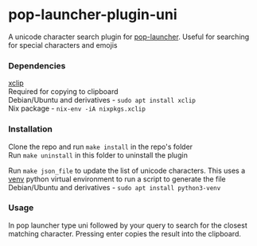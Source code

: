 # pop-launcher-plugin-uni
A unicode character search plugin for [pop-launcher](https://github.com/pop-os/launcher). Useful for searching for special characters and emojis

### Dependencies
[xclip](https://github.com/astrand/xclip)\
Required for copying to clipboard\
Debian/Ubuntu and derivatives - `sudo apt install xclip`\
Nix package - `nix-env -iA nixpkgs.xclip`

### Installation
Clone the repo and run `make install` in the repo's folder\
Run `make uninstall` in this folder to uninstall the plugin

Run `make json_file` to update the list of unicode characters. This uses a [venv](https://docs.python.org/3/library/venv.html) python virtual environment to run a script to generate the file
Debian/Ubuntu and derivatives - `sudo apt install python3-venv`

### Usage
In pop launcher type uni followed by your query to search for the closest matching character. Pressing enter copies the result into the clipboard.
